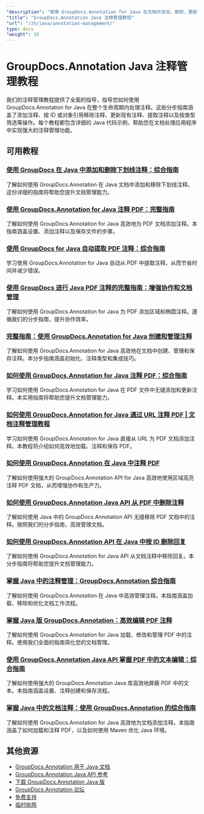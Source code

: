 ```yaml
---
"description": "使用 GroupDocs.Annotation for Java 在文档中添加、删除、更新和管理注释的完整教程。"
"title": "GroupDocs.Annotation Java 注释管理教程"
"url": "/zh/java/annotation-management/"
type: docs
"weight": 10
---
```


# GroupDocs.Annotation Java 注释管理教程

我们的注释管理教程提供了全面的指导，指导您如何使用 GroupDocs.Annotation for Java 在整个生命周期内处理注释。这些分步指南涵盖了添加注释、按 ID 或对象引用移除注释、更新现有注释、提取注释以及按类型筛选等操作。每个教程都包含详细的 Java 代码示例，帮助您在文档处理应用程序中实现强大的注释管理功能。

## 可用教程

### [使用 GroupDocs 在 Java 中添加和删除下划线注释：综合指南](./java-groupdocs-annotate-add-remove-underline/)
了解如何使用 GroupDocs.Annotation 在 Java 文档中添加和移除下划线注释。这份详细的指南将帮助您提升文档管理能力。

### [使用 GroupDocs.Annotation for Java 注释 PDF：完整指南](./annotate-pdfs-groupdocs-annotation-java-guide/)
了解如何使用 GroupDocs.Annotation for Java 高效地为 PDF 文档添加注释。本指南涵盖设置、添加注释以及保存文件的步骤。

### [使用 GroupDocs for Java 自动提取 PDF 注释：综合指南](./automate-pdf-annotation-extraction-groupdocs-java/)
学习使用 GroupDocs.Annotation for Java 自动从 PDF 中提取注释，从而节省时间并减少错误。

### [使用 GroupDocs 进行 Java PDF 注释的完整指南：增强协作和文档管理](./java-pdf-annotation-groupdocs-guide/)
了解如何使用 GroupDocs.Annotation for Java 为 PDF 添加区域和椭圆注释。遵循我们的分步指南，提升协作效率。

### [完整指南：使用 GroupDocs.Annotation for Java 创建和管理注释](./annotations-groupdocs-annotation-java-tutorial/)
了解如何使用 GroupDocs.Annotation for Java 高效地在文档中创建、管理和保存注释。本分步指南涵盖初始化、注释类型和集成技巧。

### [如何使用 GroupDocs.Annotation for Java 注释 PDF：综合指南](./annotate-pdfs-groupdocs-annotation-java/)
学习如何使用 GroupDocs.Annotation for Java 在 PDF 文件中无缝添加和更新注释。本实用指南将帮助您提升文档管理能力。

### [如何使用 GroupDocs.Annotation for Java 通过 URL 注释 PDF | 文档注释管理教程](./annotate-pdfs-from-urls-groupdocs-java/)
学习如何使用 GroupDocs.Annotation for Java 直接从 URL 为 PDF 文档添加注释。本教程将介绍如何高效地加载、注释和保存 PDF。

### [如何使用 GroupDocs.Annotation 在 Java 中注释 PDF](./java-pdf-annotation-groupdocs-java/)
了解如何使用强大的 GroupDocs.Annotation API for Java 高效地使用区域高亮注释 PDF 文档，从而增强协作和生产力。

### [如何使用 GroupDocs.Annotation Java API 从 PDF 中删除注释](./groupdocs-annotation-java-remove-pdf-annotations/)
了解如何使用 Java 中的 GroupDocs.Annotation API 无缝移除 PDF 文档中的注释。按照我们的分步指南，高效管理文档。

### [如何使用 GroupDocs.Annotation API 在 Java 中按 ID 删除回复](./java-groupdocs-annotation-remove-replies-by-id/)
了解如何使用 GroupDocs.Annotation for Java API 从文档注释中移除回复。本分步指南将帮助您提升文档管理能力。

### [掌握 Java 中的注释管理：GroupDocs.Annotation 综合指南](./groupdocs-annotation-java-manage-documents/)
了解如何使用 GroupDocs.Annotation 在 Java 中高效管理注释。本指南涵盖加载、移除和优化文档工作流程。

### [掌握 Java 版 GroupDocs.Annotation：高效编辑 PDF 注释](./groupdocs-annotation-java-modify-pdf-annotations/)
了解如何使用 GroupDocs.Annotation for Java 加载、修改和管理 PDF 中的注释。使用我们全面的指南简化您的文档管理。

### [使用 GroupDocs.Annotation Java API 掌握 PDF 中的文本编辑：综合指南](./groupdocs-annotation-java-text-redaction-tutorial/)
了解如何使用强大的 GroupDocs.Annotation Java 库高效地屏蔽 PDF 中的文本。本指南涵盖设置、注释创建和保存流程。

### [掌握 Java 中的文档注释：使用 GroupDocs.Annotation 的综合指南](./mastering-document-annotation-groupdocs-java/)
了解如何使用 GroupDocs.Annotation for Java 高效地为文档添加注释。本指南涵盖了如何加载和注释 PDF，以及如何使用 Maven 优化 Java 环境。

## 其他资源

- [GroupDocs.Annotation 用于 Java 文档](https://docs.groupdocs.com/annotation/java/)
- [GroupDocs.Annotation Java API 参考](https://reference.groupdocs.com/annotation/java/)
- [下载 GroupDocs.Annotation Java 版](https://releases.groupdocs.com/annotation/java/)
- [GroupDocs.Annotation 论坛](https://forum.groupdocs.com/c/annotation)
- [免费支持](https://forum.groupdocs.com/)
- [临时执照](https://purchase.groupdocs.com/temporary-license/)